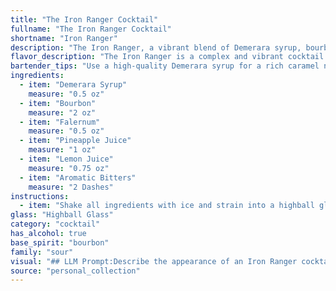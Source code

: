 ```yaml
---
title: "The Iron Ranger Cocktail"
fullname: "The Iron Ranger Cocktail"
shortname: "Iron Ranger"
description: "The Iron Ranger, a vibrant blend of Demerara syrup, bourbon, Falernum, pineapple and lemon juices, and bitters, is a modern spin on the classic **Rum Punch**. It's a refreshing twist on a Caribbean staple, embodying the spirit of adventure and exploration. "
flavor_description: "The Iron Ranger is a complex and vibrant cocktail. The Demerara syrup and Bourbon provide a rich, caramelized sweetness, while the Falernum adds a hint of spice and tropical fruitiness. The pineapple and lemon juices offer a bright, tart counterpoint, and the aromatic bitters add a touch of depth and complexity. This cocktail is well-balanced, with a sweet, spicy, and refreshing finish. "
bartender_tips: "Use a high-quality Demerara syrup for a rich caramel note.  Shake the ingredients hard with ice to fully chill and meld the flavors. Strain into a chilled coupe, ensuring a clean pour.  A small dash of bitters on top adds a complex aromatic touch.  Garnish with a pineapple wedge or a lemon twist. "
ingredients:
  - item: "Demerara Syrup"
    measure: "0.5 oz"
  - item: "Bourbon"
    measure: "2 oz"
  - item: "Falernum"
    measure: "0.5 oz"
  - item: "Pineapple Juice"
    measure: "1 oz"
  - item: "Lemon Juice"
    measure: "0.75 oz"
  - item: "Aromatic Bitters"
    measure: "2 Dashes"
instructions:
  - item: "Shake all ingredients with ice and strain into a highball glass with crushed ice."
glass: "Highball Glass"
category: "cocktail"
has_alcohol: true
base_spirit: "bourbon"
family: "sour"
visual: "## LLM Prompt:Describe the appearance of an Iron Ranger cocktail, made with Demerara Syrup, Bourbon, Falernum, Pineapple Juice, Lemon Juice, and Aromatic Bitters. Consider the following aspects:* **Color:**  Is it clear, cloudy, or layered? What color is it - amber, gold, reddish, etc.?* **Clarity:** Is it clear or does it have any sediment or particles?* **Texture:**  Is it viscous, smooth, or syrupy?  Does it have any foam or froth?* **Garnish:** What kind of garnish is typically used? How does it enhance the visual appeal?**Please describe the Iron Ranger in detail, evoking imagery and sensory details.** "
source: "personal_collection"
---
```


